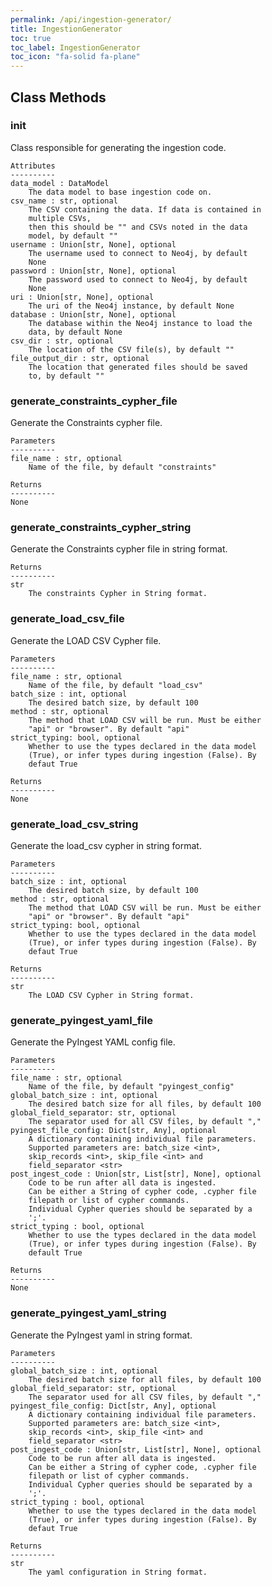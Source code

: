 ```yaml
---
permalink: /api/ingestion-generator/
title: IngestionGenerator
toc: true
toc_label: IngestionGenerator
toc_icon: "fa-solid fa-plane"
---
```



## Class Methods


### __init__
Class responsible for generating the ingestion code.

    Attributes
    ----------
    data_model : DataModel
        The data model to base ingestion code on.
    csv_name : str, optional
        The CSV containing the data. If data is contained in
        multiple CSVs,
        then this should be "" and CSVs noted in the data
        model, by default ""
    username : Union[str, None], optional
        The username used to connect to Neo4j, by default
        None
    password : Union[str, None], optional
        The password used to connect to Neo4j, by default
        None
    uri : Union[str, None], optional
        The uri of the Neo4j instance, by default None
    database : Union[str, None], optional
        The database within the Neo4j instance to load the
        data, by default None
    csv_dir : str, optional
        The location of the CSV file(s), by default ""
    file_output_dir : str, optional
        The location that generated files should be saved
        to, by default ""


### generate_constraints_cypher_file
Generate the Constraints cypher file.

    Parameters
    ----------
    file_name : str, optional
        Name of the file, by default "constraints"

    Returns
    ----------
    None


### generate_constraints_cypher_string
Generate the Constraints cypher file in string format.

    Returns
    ----------
    str
        The constraints Cypher in String format.


### generate_load_csv_file
Generate the LOAD CSV Cypher file.

    Parameters
    ----------
    file_name : str, optional
        Name of the file, by default "load_csv"
    batch_size : int, optional
        The desired batch size, by default 100
    method : str, optional
        The method that LOAD CSV will be run. Must be either
        "api" or "browser". By default "api"
    strict_typing: bool, optional
        Whether to use the types declared in the data model
        (True), or infer types during ingestion (False). By
        defaut True

    Returns
    ----------
    None


### generate_load_csv_string
Generate the load_csv cypher in string format.

    Parameters
    ----------
    batch_size : int, optional
        The desired batch size, by default 100
    method : str, optional
        The method that LOAD CSV will be run. Must be either
        "api" or "browser". By default "api"
    strict_typing: bool, optional
        Whether to use the types declared in the data model
        (True), or infer types during ingestion (False). By
        defaut True

    Returns
    ----------
    str
        The LOAD CSV Cypher in String format.


### generate_pyingest_yaml_file
Generate the PyIngest YAML config file.

    Parameters
    ----------
    file_name : str, optional
        Name of the file, by default "pyingest_config"
    global_batch_size : int, optional
        The desired batch size for all files, by default 100
    global_field_separator: str, optional
        The separator used for all CSV files, by default ","
    pyingest_file_config: Dict[str, Any], optional
        A dictionary containing individual file parameters.
        Supported parameters are: batch_size <int>,
        skip_records <int>, skip_file <int> and
        field_separator <str>
    post_ingest_code : Union[str, List[str], None], optional
        Code to be run after all data is ingested.
        Can be either a String of cypher code, .cypher file
        filepath or list of cypher commands.
        Individual Cypher queries should be separated by a
        ';'.
    strict_typing : bool, optional
        Whether to use the types declared in the data model
        (True), or infer types during ingestion (False). By
        default True

    Returns
    ----------
    None


### generate_pyingest_yaml_string
Generate the PyIngest yaml in string format.

    Parameters
    ----------
    global_batch_size : int, optional
        The desired batch size for all files, by default 100
    global_field_separator: str, optional
        The separator used for all CSV files, by default ","
    pyingest_file_config: Dict[str, Any], optional
        A dictionary containing individual file parameters.
        Supported parameters are: batch_size <int>,
        skip_records <int>, skip_file <int> and
        field_separator <str>
    post_ingest_code : Union[str, List[str], None], optional
        Code to be run after all data is ingested.
        Can be either a String of cypher code, .cypher file
        filepath or list of cypher commands.
        Individual Cypher queries should be separated by a
        ';'.
    strict_typing : bool, optional
        Whether to use the types declared in the data model
        (True), or infer types during ingestion (False). By
        defaut True

    Returns
    ----------
    str
        The yaml configuration in String format.

